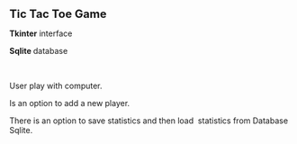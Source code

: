 <p><strong><span style="font-size: 20px;">Tic Tac Toe Game</span></strong></p>
<p><strong>Tkinter</strong> interface&nbsp;</p>
<p><strong>Sqlite&nbsp;</strong>database</p>
<p><br></p>
<p>User play with computer.</p>
<p>Is an option to add a new player.</p>
<p>There is an option to save statistics and then load &nbsp;statistics from Database Sqlite.</p>
<p><br></p>
